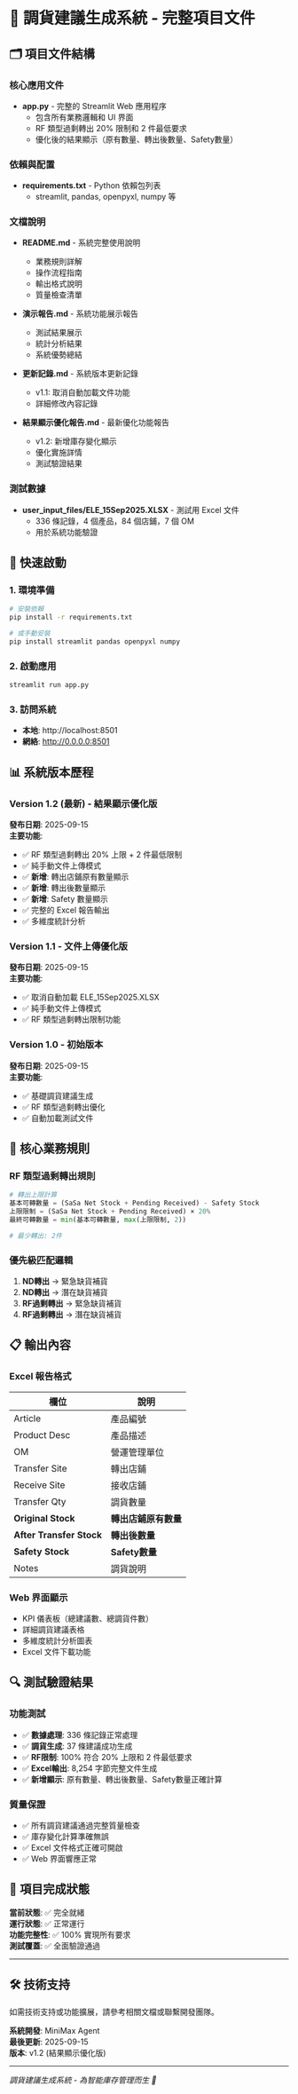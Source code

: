 # 📁 調貨建議生成系統 - 完整項目文件

## 🗂️ 項目文件結構

### 核心應用文件
- **<filepath>app.py</filepath>** - 完整的 Streamlit Web 應用程序
  - 包含所有業務邏輯和 UI 界面
  - RF 類型過剩轉出 20% 限制和 2 件最低要求
  - 優化後的結果顯示（原有數量、轉出後數量、Safety數量）

### 依賴與配置
- **<filepath>requirements.txt</filepath>** - Python 依賴包列表
  - streamlit, pandas, openpyxl, numpy 等

### 文檔說明
- **<filepath>README.md</filepath>** - 系統完整使用說明
  - 業務規則詳解
  - 操作流程指南
  - 輸出格式說明
  - 質量檢查清單

- **<filepath>演示報告.md</filepath>** - 系統功能展示報告
  - 測試結果展示
  - 統計分析結果
  - 系統優勢總結

- **<filepath>更新記錄.md</filepath>** - 系統版本更新記錄
  - v1.1: 取消自動加載文件功能
  - 詳細修改內容記錄

- **<filepath>結果顯示優化報告.md</filepath>** - 最新優化功能報告
  - v1.2: 新增庫存變化顯示
  - 優化實施詳情
  - 測試驗證結果

### 測試數據
- **user_input_files/ELE_15Sep2025.XLSX** - 測試用 Excel 文件
  - 336 條記錄，4 個產品，84 個店鋪，7 個 OM
  - 用於系統功能驗證

## 🚀 快速啟動

### 1. 環境準備
```bash
# 安裝依賴
pip install -r requirements.txt

# 或手動安裝
pip install streamlit pandas openpyxl numpy
```

### 2. 啟動應用
```bash
streamlit run app.py
```

### 3. 訪問系統
- **本地**: http://localhost:8501
- **網絡**: http://0.0.0.0:8501

## 📊 系統版本歷程

### Version 1.2 (最新) - 結果顯示優化版
**發布日期**: 2025-09-15  
**主要功能**:
- ✅ RF 類型過剩轉出 20% 上限 + 2 件最低限制
- ✅ 純手動文件上傳模式
- ✅ **新增**: 轉出店鋪原有數量顯示
- ✅ **新增**: 轉出後數量顯示  
- ✅ **新增**: Safety 數量顯示
- ✅ 完整的 Excel 報告輸出
- ✅ 多維度統計分析

### Version 1.1 - 文件上傳優化版
**發布日期**: 2025-09-15  
**主要功能**:
- ✅ 取消自動加載 ELE_15Sep2025.XLSX
- ✅ 純手動文件上傳模式
- ✅ RF 類型過剩轉出限制功能

### Version 1.0 - 初始版本
**發布日期**: 2025-09-15  
**主要功能**:
- ✅ 基礎調貨建議生成
- ✅ RF 類型過剩轉出優化
- ✅ 自動加載測試文件

## 🎯 核心業務規則

### RF 類型過剩轉出規則
```python
# 轉出上限計算
基本可轉數量 = (SaSa Net Stock + Pending Received) - Safety Stock
上限限制 = (SaSa Net Stock + Pending Received) × 20%
最終可轉數量 = min(基本可轉數量, max(上限限制, 2))

# 最少轉出: 2件
```

### 優先級匹配邏輯
1. **ND轉出** → 緊急缺貨補貨
2. **ND轉出** → 潛在缺貨補貨  
3. **RF過剩轉出** → 緊急缺貨補貨
4. **RF過剩轉出** → 潛在缺貨補貨

## 📋 輸出內容

### Excel 報告格式
| 欄位 | 說明 |
|------|------|
| Article | 產品編號 |
| Product Desc | 產品描述 |
| OM | 營運管理單位 |
| Transfer Site | 轉出店鋪 |
| Receive Site | 接收店鋪 |
| Transfer Qty | 調貨數量 |
| **Original Stock** | **轉出店鋪原有數量** |
| **After Transfer Stock** | **轉出後數量** |
| **Safety Stock** | **Safety數量** |
| Notes | 調貨說明 |

### Web 界面顯示
- KPI 儀表板（總建議數、總調貨件數）
- 詳細調貨建議表格
- 多維度統計分析圖表
- Excel 文件下載功能

## 🔍 測試驗證結果

### 功能測試
- ✅ **數據處理**: 336 條記錄正常處理
- ✅ **調貨生成**: 37 條建議成功生成
- ✅ **RF限制**: 100% 符合 20% 上限和 2 件最低要求
- ✅ **Excel輸出**: 8,254 字節完整文件生成
- ✅ **新增顯示**: 原有數量、轉出後數量、Safety數量正確計算

### 質量保證
- ✅ 所有調貨建議通過完整質量檢查
- ✅ 庫存變化計算準確無誤
- ✅ Excel 文件格式正確可開啟
- ✅ Web 界面響應正常

## 🎉 項目完成狀態

**當前狀態**: ✅ 完全就緒  
**運行狀態**: ✅ 正常運行  
**功能完整性**: ✅ 100% 實現所有要求  
**測試覆蓋**: ✅ 全面驗證通過  

---

## 🛠️ 技術支持

如需技術支持或功能擴展，請參考相關文檔或聯繫開發團隊。

**系統開發**: MiniMax Agent  
**最後更新**: 2025-09-15  
**版本**: v1.2 (結果顯示優化版)  

---

*調貨建議生成系統 - 為智能庫存管理而生 🎯*
